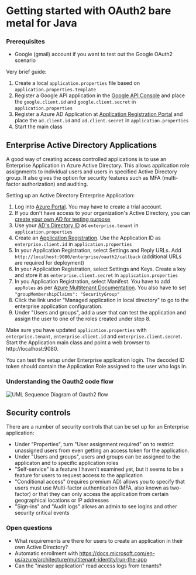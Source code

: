 # Getting started with OAuth2 bare metal for Java

### Prerequisites

* Google (gmail) account if you want to test out the Google OAuth2 scenario

Very brief guide:

1. Create a local `application.properties` file based on `application.properties.template`
2. Register a Google API application in the
   [Google API Console](https://console.cloud.google.com/apis/credentials)
   and place the `google.client.id` and `google.client.secret` in `application.properties`
3. Register a Azure AD Application at
   [Application Registration Portal](https://apps.dev.microsoft.com/)
   and place the `ad.client.id` and `ad.client.secret` in `application.properties`
4. Start the main class

## Enterprise Active Directory Applications

A good way of creating access controlled applications is to use an Enterprise
Application in Azure Active Directory. This allows application role assignments
to individual users and users in specified Active Directory group. It also
gives the option for security features such as MFA (multi-factor authorization)
and auditing.

Setting up an Active Directory Enterprise Application:

1. Log into [Azure Portal](https://portal.azure.com). You may have to create a trial account.
2. If you don't have access to your organization's Active Directory, you
   can [create your own AD for testing purpose](https://portal.azure.com/#create/Microsoft.AzureActiveDirectory)
3. Use your [AD's Directory ID](https://portal.azure.com/#blade/Microsoft_AAD_IAM/ActiveDirectoryMenuBlade/Properties)
   as `enterprise.tenant` in `application.properties`
4. Create an [Application Registration](https://portal.azure.com/#blade/Microsoft_AAD_IAM/ActiveDirectoryMenuBlade/RegisteredApps).
   Use the Application ID as `enterprise.client.id` in `application.properties`
5. In your Application Registration, select Settings and Reply URLs. Add
   `http://localhost:9080/enterprise/oauth2/callback` (additional URLs are required for deployment)
6. In your Application Registration, select Settings and Keys. Create a
   key and store it as `enterprise.client.secret` in `application.properties`
7. In you Application Registration, select Manifest. You have to add `appRoles` as
   per [Azure Multitenant Documentation](https://docs.microsoft.com/en-us/azure/architecture/multitenant-identity/app-roles).
   You also have to set `"groupMembershipClaims": "SecurityGroup"`
8. Click the link under "Managed application in local directory" to go to the
   enterprise application configuration.
9. Under "Users and groups", add a user that can test the application and 
   assign the user to one of the roles created under step 8.

Make sure you have updated `application.properties` with `enterprise.tenant`,
`enterprise.client.id` and `enterprise.client.secret`. Start the Application
main class and point a web browser to http://localhost:9080.

You can test the setup under Enterprise application login. The decoded
ID token should contain the Application Role assigned to the user who
logs in.

### Understanding the Oauth2 code flow

![UML Sequence Diagram of Oauth2 flow](http://www.plantuml.com/plantuml/proxy?src=https://raw.github.com/jhannes-playpen/java-oauth-metal/master/doc/oauth2-sequence.puml)


## Security controls

There are a number of security controls that can be set up for an Enterprise application:

* Under "Properties", turn "User assignment required" on to restrict unassigned users
  from even getting an access token for the application.
* Under "Users and groups", users and groups can be assigned to the applicaton and
  to specific application roles
* "Self-service" is a feature I haven't examined yet, but it seems to be a feature
  for users to request access to the application
* "Conditional access" (requires premium AD) allows you to specify that users must use
  Multi-factor authentication (MFA, also known as two-factor) or that they can
  only access the application from certain geographical locations or IP addresses
* "Sign-ins" and "Audit logs" allows an admin to see logins and other security critical
  events


### Open questions

* What requirements are there for users to create an application in their own Active Directory?
* Automatic enrollment with https://docs.microsoft.com/en-us/azure/architecture/multitenant-identity/run-the-app
* Can the "master application" read access logs from tenants?

